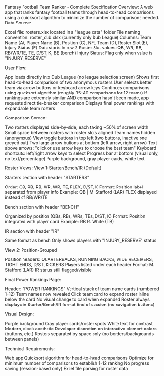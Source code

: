 Fantasy Football Team Ranker - Complete Specification
Overview:
A web app that ranks fantasy football teams through head-to-head comparisons using a quicksort algorithm to minimize the number of comparisons needed.
Data Source:

Excel file: rosters.xlsx located in a "league data" folder
File naming convention: roster_dub.xlsx (currently only Dub League)
Columns: Team Name (A), Player Name (B), Position (C), NFL Team (D), Roster Slot (E), Injury Status (F)
Data starts in row 2
Roster Slot values: QB, WR, RB, RB/WR/TE, TE, D/ST, K, BE (bench)
Injury Status: Flag only when value is "INJURY_RESERVE"

User Flow:

App loads directly into Dub League (no league selection screen)
Shows first head-to-head comparison of two anonymous rosters
User selects better team via arrow buttons or keyboard arrow keys
Continues comparisons using quicksort algorithm (roughly 35-40 comparisons for 12 teams)
If rankings are extremely similar AND comparison hasn't been made, app requests direct tie-breaker comparison
Displays final power rankings with expandable team rosters

Comparison Screen:

Two rosters displayed side-by-side, each taking ~50% of screen width
Small space between rosters with roster slots aligned
Team names hidden (anonymous)
View toggle buttons in top left (two buttons, inactive one greyed out)
Two large arrow buttons at bottom (left arrow, right arrow)
Text above arrows: "click or use arrow keys to choose the best team"
Keyboard shortcuts: left/right arrow keys to select
Progress bar at bottom (visual only, no text/percentage)
Purple background, gray player cards, white text

Roster Views:
View 1: Starter/Bench/IR (Default)

Starters section with header "STARTERS"

Order: QB, RB, RB, WR, WR, TE, FLEX, D/ST, K
Format: Position label separated from player info
Example: QB | M. Stafford (LAR)
FLEX displayed instead of RB/WR/TE


Bench section with header "BENCH"

Organized by position (QBs, RBs, WRs, TEs, D/ST, K)
Format: Position integrated with player card
Example: RB R. White (TB)


IR section with header "IR"

Same format as bench
Only shows players with "INJURY_RESERVE" status



View 2: Position-Grouped

Position headers: QUARTERBACKS, RUNNING BACKS, WIDE RECEIVERS, TIGHT ENDS, D/ST, KICKERS
Players listed under each header
Format: M. Stafford (LAR)
IR status still flagged/visible

Final Power Rankings Page:

Header: "POWER RANKINGS"
Vertical stack of team name cards (numbered 1-12)
Team names now revealed
Click team card to expand roster inline below the card
No visual change to card when expanded
Roster always displays in Starter/Bench/IR format
End of session (no navigation buttons)

Visual Design:

Purple background
Gray player cards/roster spots
White text for contrast
Modern, sleek aesthetic
Developer discretion on interactive element colors (buttons, etc.)
Rosters separated by space only (no borders/backgrounds between panels)

Technical Requirements:

Web app
Quicksort algorithm for head-to-head comparisons
Optimize for minimum number of comparisons to establish 1-12 ranking
No progress saving (session-based only)
Excel file parsing for roster data